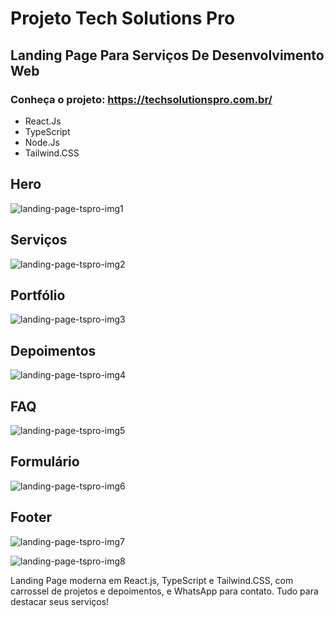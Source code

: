 # Projeto Tech Solutions Pro
## Landing Page Para Serviços De Desenvolvimento Web
### Conheça o projeto: https://techsolutionspro.com.br/
- React.Js
- TypeScript
- Node.Js
- Tailwind.CSS

## Hero

![landing-page-tspro-img1](https://github.com/user-attachments/assets/100cadf4-bfdd-44df-8b60-1ee643522004)

## Serviços

![landing-page-tspro-img2](https://github.com/user-attachments/assets/cc8e2881-7612-4848-b5b8-5882d8211e01)

## Portfólio

![landing-page-tspro-img3](https://github.com/user-attachments/assets/cf8a283b-4c2d-46aa-b671-0489bddf26d6)

## Depoimentos

![landing-page-tspro-img4](https://github.com/user-attachments/assets/de6a072c-c0d6-493d-b549-69588a1806dd)

## FAQ

![landing-page-tspro-img5](https://github.com/user-attachments/assets/30b2ed73-cda7-4267-8348-880524788dbf)

## Formulário

![landing-page-tspro-img6](https://github.com/user-attachments/assets/da3bddad-1978-4083-9473-99fde5b066e5)

## Footer

![landing-page-tspro-img7](https://github.com/user-attachments/assets/c1b9e9be-8ab2-4b37-bde1-8e091102a905)

![landing-page-tspro-img8](https://github.com/user-attachments/assets/873dce95-abb7-40c8-b23a-cf225061add8)


Landing Page moderna em React.js, TypeScript e Tailwind.CSS, com carrossel de projetos e depoimentos, e WhatsApp para contato. Tudo para destacar seus serviços!
